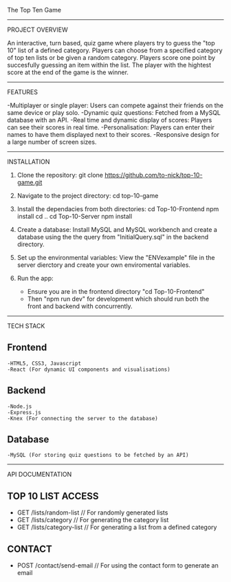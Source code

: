 The Top Ten Game
_____________________________________________________________________________________________________________
PROJECT OVERVIEW

An interactive, turn based, quiz game where players try to guess the "top 10" list of a defined category.
Players can choose from a specified category of top ten lists or be given a random category.
Players score one point by succesfully guessing an item within the list. The player with the hightest 
score at the end of the game is the winner.
______________________________________________________________________________________________________________
FEATURES

-Multiplayer or single player: Users can compete against their friends on the same device or play solo.
-Dynamic quiz questions: Fetched from a MySQL database with an API.
-Real time and dynamic display of scores: Players can see their scores in real time.
-Personalisation: Players can enter their names to have them displayed next to their scores.
-Responsive design for a large number of screen sizes.
______________________________________________________________________________________________________________
INSTALLATION

1. Clone the repository:
    git clone https://github.com/to-nick/top-10-game.git

2. Navigate to the project directory:
    cd top-10-game

3. Install the dependacies from both directories:
    cd Top-10-Frontend
    npm install
    cd ..
    cd Top-10-Server
    npm install

4. Create a database:
    Install MySQL and MySQL workbench and create a database using the the query from "InitialQuery.sql" in the backend directory.

4. Set up the environmental variables:
    View the "ENVexample" file in the server dierctory and create your own enviromental variables.

5. Run the app:
    - Ensure you are in the frontend directory "cd Top-10-Frontend"
    - Then "npm run dev" for development which should run both the front and backend with concurrently.

________________________________________________________________________________________________________________
TECH STACK

## Frontend
    -HTML5, CSS3, Javascript
    -React (For dynamic UI components and visualisations)

## Backend
    -Node.js
    -Express.js
    -Knex (For connecting the server to the database)

## Database
    -MySQL (For storing quiz questions to be fetched by an API)

_________________________________________________________________________________________________________________
API DOCUMENTATION

## TOP 10 LIST ACCESS
- GET /lists/random-list     // For randomly generated lists
- GET /lists/category        // For generating the category list
- GET /lists/category-list   // For generating a list from a defined category

## CONTACT
- POST /contact/send-email   // For using the contact form to generate an email
